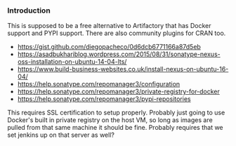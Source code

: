 ### Introduction 

This is supposed to be a free alternative to Artifactory that has Docker support and PYPI support. There are also community plugins for CRAN too. 

  - https://gist.github.com/diegopacheco/0d6dcb6771166a87d5eb
  - https://asadbukhariblog.wordpress.com/2015/08/31/sonatype-nexus-oss-installation-on-ubuntu-14-04-lts/
  - https://www.build-business-websites.co.uk/install-nexus-on-ubuntu-16-04/
  - https://help.sonatype.com/repomanager3/configuration
  - https://help.sonatype.com/repomanager3/private-registry-for-docker
  - https://help.sonatype.com/repomanager3/pypi-repositories

This requires SSL certification to setup properly. Probably just going to use Docker's built in private registry on the host VM, so long as images are pulled from that same machine it should be fine. Probably requires that we set jenkins up on that server as well?